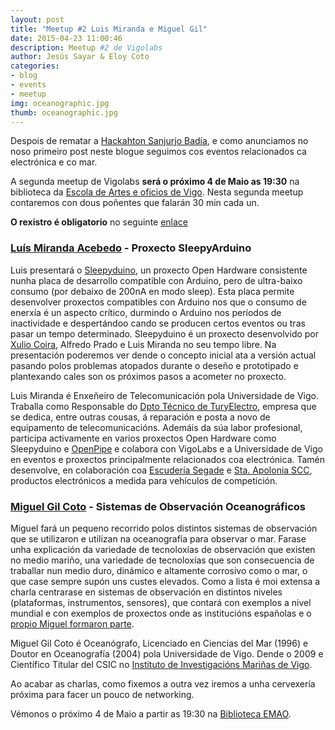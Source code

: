 ```yaml
---
layout: post
title: "Meetup #2 Luis Miranda e Miguel Gil"
date: 2015-04-23 11:00:46
description: Meetup #2 de Vigolabs
author: Jesús Sayar & Eloy Coto
categories:
- blog
- events
- meetup
img: oceanographic.jpg
thumb: oceanographic.jpg
---
```



Despois de rematar a [Hackahton Sanjurjo Badía](http://hacksb.vigolabs.gal/), e
como anunciamos no noso primeiro post neste blogue seguimos cos eventos
relacionados ca electrónica e co mar.

A segunda meetup de Vigolabs **será o próximo 4 de Maio as 19:30** na
biblioteca da [Escola de Artes e oficios de
Vigo](https://www.google.es/maps/dir/''/emao+vigo/@42.2376152,-8.7896432,12z/data=!3m1!4b1!4m8!4m7!1m0!1m5!1m1!1s0xd2f6269934ff289:0x5c679db099dd2018!2m2!1d-8.7196033!2d42.2376365).
Nesta segunda meetup contaremos con dous poñentes que falarán 30 min cada un.

**O rexistro é obligatorio** no seguinte
[enlace](https://www.eventbrite.es/e/entradas-meetup-2-luis-miranda-e-miguel-gil-24888849218)

<!--more-->

### [Luís Miranda Acebedo](https://www.linkedin.com/in/luis-miranda-acebedo) - Proxecto SleepyArduino

Luis presentará o [Sleepyduino](http://sleepyduino.github.io/), un proxecto
Open Hardware consistente nunha placa de desarrollo compatible con Arduino,
pero de ultra-baixo consumo (por debaixo de 200nA en modo sleep). Esta placa
permite desenvolver proxectos compatibles con Arduino nos que o consumo de
enerxía é un aspecto crítico, durmindo o Arduino nos períodos de inactividade e
despertándoo cando se producen certos eventos ou tras pasar un tempo
determinado.  Sleepyduino é un proxecto desenvolvido por [Xulio
Coira](https://www.linkedin.com/in/xulio-coira-039b0913), Alfredo Prado e Luis
Miranda no seu tempo libre. Na presentación poderemos ver dende o concepto
inicial ata a versión actual pasando polos problemas atopados durante o deseño
e prototipado e plantexando cales son os próximos pasos a acometer no proxecto.

Luis Miranda é Enxeñeiro de Telecomunicación pola Universidade de Vigo.
Traballa como Responsable do [Dpto Técnico de
TuryElectro](http://www.turyelectro.com/), empresa que se dedica, entre outras
cousas, á reparación e posta a novo de equipamento de telecomunicacións.
Ademáis da súa labor profesional, participa activamente en varios proxectos
Open Hardware como Sleepyduino e [OpenPipe](http://openpipe.cc/) e colabora con
VigoLabs e a Universidade de Vigo en eventos e proxectos principalmente
relacionados coa electrónica. Tamén desenvolve, en colaboración coa [Escudería
Segade](http://www.escuderia-segade.es/) e [Sta.  Apolonia
SCC](https://www.facebook.com/StaApoloniaRCC/), productos electrónicos a medida
para vehículos de competición.

### [Miguel Gil Coto](https://www.linkedin.com/in/miguel-gil-coto-864b5486) - Sistemas de Observación Oceanográficos

Miguel fará un pequeno recorrido polos distintos sistemas de observación que se
utilizaron e utilizan na oceanografía para observar o mar. Farase unha
explicación da variedade de tecnoloxías de observación que existen no medio
mariño, una variedade de tecnoloxías que son consecuencia de traballar nun
medio duro, dinámico e altamente corrosivo como o mar, o que case sempre supón
uns custes elevados. Como a lista é moi extensa a charla centrarase en sistemas
de observación en distintos niveles (plataformas, instrumentos, sensores), que
contará con exemplos a nivel mundial e con exemplos de proxectos onde as
institucións españolas e o [propio Miguel formaron
parte](https://www.researchgate.net/profile/Miguel_Gilcoto).

Miguel Gil Coto é Oceanógrafo, Licenciado en Ciencias del Mar (1996) e Doutor
en Oceanografía (2004) pola Universidade de Vigo. Dende o 2009 e Científico
Titular del CSIC no [Instituto de Investigacións Mariñas de
Vigo](http://www.iim.csic.es/).


Ao acabar as charlas, como fixemos a outra vez iremos a unha cervexería próxima
para facer un pouco de networking.

Vémonos o próximo 4 de Maio a partir as 19:30 na [Biblioteca
EMAO](https://twitter.com/bibliotecaemao).
